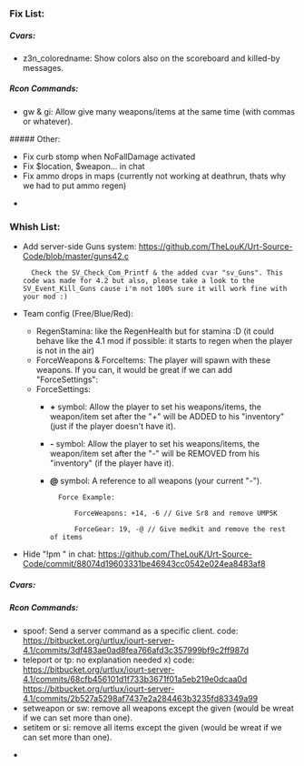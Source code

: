 <!--
### Info -

##### Weapons:

| Key  | Weapon |
| ------------- | ------------- |
| 1  | Knife  |
| 4  | Franchi SPAS12  |
| 5  | HK MP5K  |
| 6  | HK UMP45  |
| 7  | HK69 40mm  |
| 8  | ZM LR300  |
| 9  | HK G36  |
| 10  | HK PSG1  |
| 11  | HE Grenade  |
| 12  | Flash Grenade  |
| 13  | Smoke Grenade  |
| 14  | Remington SR8  |
| 15  | AK103 7.62mm  |
| 17  | IMI Negev  |
| 19  | Colt M4A1  |

##### Items:

| Key  | Item |
| ------------- | ------------- |
| 17  | Kevlar Vest  |
| 18  | TacGoogles  |
| 19  | Medkit |
| 20  | Silencer  |
| 21  | Laser Sight  |
| 22  | Helmet  |

-

-->
### Fix List:

##### Cvars:
* z3n_coloredname: Show colors also on the scoreboard and killed-by messages.

##### Rcon Commands:
* gw & gi: Allow give many weapons/items at the same time (with commas or whatever).

##### Other:
* Fix curb stomp when NoFallDamage activated
* Fix $location, $weapon... in chat
* Fix ammo drops in maps (currently not working at deathrun, thats why we had to put ammo regen)

-

### Whish List:
* Add server-side Guns system: https://github.com/TheLouK/Urt-Source-Code/blob/master/guns42.c

        Check the SV_Check_Com_Printf & the added cvar "sv_Guns". This code was made for 4.2 but also, please take a look to the SV_Event_Kill_Guns cause i'm not 100% sure it will work fine with your mod :)

* Team config (Free/Blue/Red):
    * RegenStamina: like the RegenHealth but for stamina :D (it could behave like the 4.1 mod if possible: it starts to regen when the player is not in the air)
    * ForceWeapons & ForceItems: The player will spawn with these weapons. If you can, it would be great if we can add "ForceSettings":
    * ForceSettings:
        * <strong>+</strong> symbol: Allow the player to set his weapons/items, the weapon/item set after the "+" will be ADDED to his "inventory" (just if the player doesn't have it).
        * <strong>-</strong> symbol: Allow the player to set his weapons/items, the weapon/item set after the "-" will be REMOVED from his "inventory" (if the player have it).
        * <strong>@</strong> symbol: A reference to all weapons (your current "-").

                Force Example:

                    ForceWeapons: +14, -6 // Give Sr8 and remove UMP5K

                    ForceGear: 19, -@ // Give medkit and remove the rest of items

* Hide "!pm " in chat: https://github.com/TheLouK/Urt-Source-Code/commit/88074d19603331be46943cc0542e024ea8483af8

##### Cvars:

##### Rcon Commands:
* spoof: Send a server command as a specific client.
    code:
        https://bitbucket.org/urtlux/iourt-server-4.1/commits/3df483ae0ad8fea766afd3c357999bf9c2ff987d
* teleport or tp: no explanation needed x)
    code:
        https://bitbucket.org/urtlux/iourt-server-4.1/commits/68cfb456101d1f733b3671f01a5eb219e0dcaa0d
        https://bitbucket.org/urtlux/iourt-server-4.1/commits/2b527a5298af7437e2a284463b3235fd83349a99
* setweapon or sw: remove all weapons except the given (would be wreat if we can set more than one).
* setitem or si: remove all items except the given (would be wreat if we can set more than one).

-